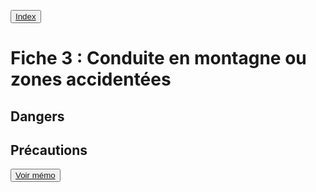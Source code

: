 <button class="button pbIndex"><a href="..">Index</a></button>

# Fiche 3 : Conduite en montagne ou zones accidentées

## Dangers

## Précautions


<button><a href="Fiche03_memo.html">Voir mémo</a></button>
